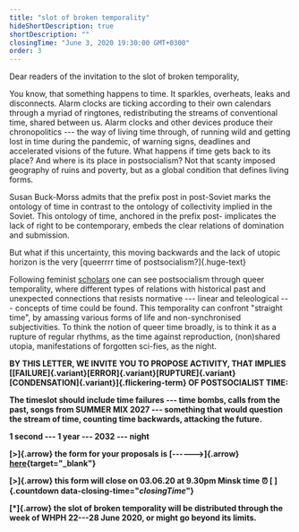 ```yaml
---
title: "slot of broken temporality"
hideShortDescription: true
shortDescription: ""
closingTime: "June 3, 2020 19:30:00 GMT+0300"
order: 3
---
```


Dear readers of the invitation to the slot of broken temporality,

You know, that something happens to time. It sparkles, overheats, leaks and disconnects. Alarm clocks are ticking according to their own calendars through a myriad of ringtones, redistributing the streams of conventional time, shared between us. Alarm clocks and other devices produce their chronopolitics --- the way of living time through, of running wild and getting lost in time during the pandemic, of warning signs, deadlines and accelerated visions of the future. What happens if time gets back to its place? And where is its place in postsocialism? Not that scanty imposed geography of ruins and poverty, but as a global condition that defines living forms. 

Susan Buck-Morss admits that the prefix post in post-Soviet marks the ontology of time in contrast to the ontology of collectivity implied in the Soviet. This ontology of time, anchored in the prefix post- implicates the lack of right to be contemporary, embeds the clear relations of domination and submission. 

But what if this uncertainty, this moving backwards and the lack of utopic horizon is the very [queerrrr time of postsocialism?]{.huge-text}

Following feminist [scholars](https://feminist.krytyka.com/en/articles/rethinking-postsocialism-interview-neda-atanasoski-and-kalindi-vora) one can see postsocialism through queer temporality, where different types of relations with historical past and unexpected connections that resists normative --- linear and teleological --- concepts of time could be found. This temporality can confront "straight time", by amassing various forms of life and non-synchronised subjectivities. To think the notion of queer time broadly, is to think it as a rupture of regular rhythms, as the time against reproduction, (non)shared utopia, manifestations of forgotten sci-fies, as the night.

**BY THIS LETTER, WE INVITE YOU TO PROPOSE ACTIVITY, THAT IMPLIES [[FAILURE]{.variant}[ERROR]{.variant}[RUPTURE]{.variant}[CONDENSATION]{.variant}]{.flickering-term} OF POSTSOCIALIST TIME:**

**The timeslot should include time failures --- time bombs, calls from the past, songs from SUMMER MIX 2027 --- something that would question the stream of time, counting time backwards, attacking the future.**

**1 second --- 1 year --- 2032 --- night**

**[>]{.arrow} the form for your proposals is [------>]{.arrow}[ here](https://forms.gle/By9tZak4YQKUtxbC6){target="_blank"}**

**[>]{.arrow} this form will close on 03.06.20 at 9.30pm Minsk time ⏰&nbsp;[&nbsp;]{.countdown data-closing-time="$closingTime$"}**

**[*]{.arrow} the slot of broken temporality will be distributed through the week of WHPH 22---28 June 2020, or might go beyond its limits.**


